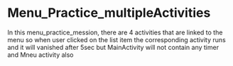 # Menu_Practice_multipleActivities
In this menu_practice_mession, there are 4 activities that are linked to the menu so when user clicked on the list item the corresponding activity runs and it will vanished after 5sec but MainActivity will not contain any timer and Mneu activity also
